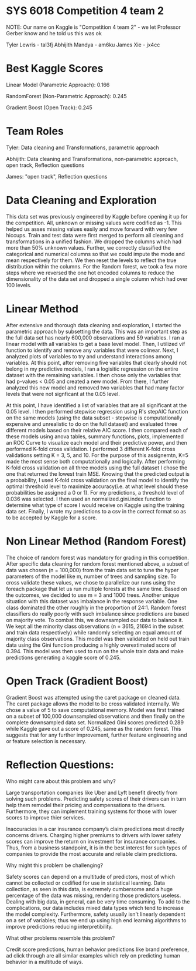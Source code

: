 # SYS 6018 Competition 4 team 2
NOTE: Our name on Kaggle is "Competition 4 team 2" - we let Professor Gerber know and he told us this was ok

Tyler Lewris - tal3fj
Abhijith Mandya - am6ku
James Xie - jx4cc


# Best Kaggle Scores
Linear Model (Parametric Approach): 0.166

RandomForest (Non-Parametric Approach): 0.245

Gradient Boost (Open Track): 0.245

# Team Roles
Tyler: Data cleaning and Transformations, parametric approach

Abhijith: Data cleaning and Transformations, non-parametric approach, open track, Reflection questions

James: "open track", Reflection questions

# Data Cleaning and Exploration
This data set was previously engineered  by Kaggle before opening it up for the competition. All, unknown or missing values were codified as -1. This helped us asses missing values easily and move forward with very few hiccups. Train and test data were first merged to perform all cleaning and transformations in a unified fashion. We dropped the columns which had more than 50% unknown values. Further, we correctly classified the categorical and numerical columns so that we could impute the mode and mean respectively for them. We then reset the levels to reflect the true distribution within the columns. For the Random forest, we took a few more steps where we reversed the one hot encoded columns to reduce the dimensionality of the data set and dropped a single column which had over 100 levels.   
# Linear Method
After extensive and thorough data cleaning and exploration, I started the parametric approach by subsetting the data. This was an important step as the full data set has nearly 600,000 observations and 59 variables. I ran a linear model with all variables to get a base level model. Then, I utilized vif function to identify and remove any variables that were colinear. Next, I analyzed plots of variables to try and understand interactions among variables. At this point, after removing five variables that clearly should not belong in my predictive models, I ran a logisitic regression on the entire dataset with the remaining variables. I then chose only the variables that had p-values < 0.05 and created a new model. From there, I further analyzed this new model and removed two variables that had many factor levels that were not signficant at the 0.05 level. 

At this point, I have identified a list of variables that are all significant at the 0.05 level. I then performed stepwise regression using R's stepAIC function on the same models (using the data subset - stepwise is computationally expensive and unrealistic to do on the full dataset) and evaluated three different models based on their relative AIC score. I then compared each of these models using anova tables, summary functions, plots, implemented an ROC Curve to visualize each model and their predictive power, and then performed K-fold cross validation. I performed 3 different K-fold cross validations setting K = 3, 5, and 10. For the purpose of this assignemtn, K=5 made the most sense both computationally and logically. After performing K-fold cross validation on all three models using the full dataset I chose the one that returned the lowest train MSE. Knowing that the predicted output is a probability, I used K-fold cross validation on the final model to identify the optimal threshold level to maximize accuracy(i.e. at what level should these probabilities be assigned a 0 or 1). For my predictions, a threshold level of 0.036 was selected. I then used an normalized.gini.index function to determine what type of score I would receive on Kaggle using the training data set. Finally, I wrote my predictions to a csv in the correct format so as to be accepted by Kaggle for a score. 

# Non Linear Method (Random Forest)
The choice of random forest was mandatory for grading in this competition. After specific data cleaning for random forest mentioned above, a subset of data was chosen (n = 100,000) from the train data set to tune the hyper parameters of the model like m, number of trees and sampling size. To cross validate these values, we chose to parallelize our runs using the foreach package that let us run multiple forests at the same time. Based on the outcomes, we decided to use m = 3 and 1000 trees. Another unique situation with this dataset was imbalance in the response variable. One class dominated the other roughly in the proportion of 24:1. Random forest classifiers do really poorly with such imbalance since predictions are based on majority vote. To combat this, we downsampled our data to balance it. We kept all the minority class observations (n = 3615, 21694 in the subset and train data respectively) while randomly selecting an equal amount of majority class observations. This model was then validated on held out train data using the Gini function producing a highly overextimated score of 0.394. This model was then used to run on the whole train data and make predictions generating a kaggle score of 0.245.  

# Open Track (Gradient Boost)
Gradient Boost was attempted using the caret package on cleaned data. The caret package allows the model to be cross validated internally. We chose a value of 5 to save computational memory. Model was first trained on a subset of 100,000 downsampled observations and then finally on the complete downsampled data set. Normalized Gini scores predicted 0.289 while Kaggle gave out a score of 0.245, same as the random forest. This suggests that for any further improvement, further feature engineering and or feature selection is necessary.   

# Reflection Questions: 
Who might care about this problem and why?

Large transportation companies like Uber and Lyft benefit directly from solving such problems. Predicting safety scores of their drivers can in turn help them remodel their pricing and compensations to the drivers. Furthermore, they can implement training systems for those with lower scores to improve thier services. 

Inaccuracies in a car insurance company’s claim predictions most directly concerns drivers. Charging higher premiums to drivers with lower safety scores can improve the return on investment for insurance companies. Thus, from a business standpoint, it is in the best interest for such types of companies to provide the most accurate and reliable claim predictions.

Why might this problem be challenging?

Safety scores can depend on a multitude of predictors, most of which cannot be collected or codified for use in statistical learning. Data collection, as seen in this data, is extremely cumbersome and a huge percentage of the data was missing, rendering those predictors useless. Dealing with big data, in general, can be very time consuming. To add to the complications, our data includes mixed data types which tend to increase the model complexity. Furthermore, safety usually isn't linearly dependent on a set of variables; thus we end up using high end learning algorithms to improve predictions reducing interpretibility. 

What other problems resemble this problem?

Credit score predictions, human behavior predictions like brand preference, ad click through are all similar examples which rely on predicting human behavior in a multitude of ways.

